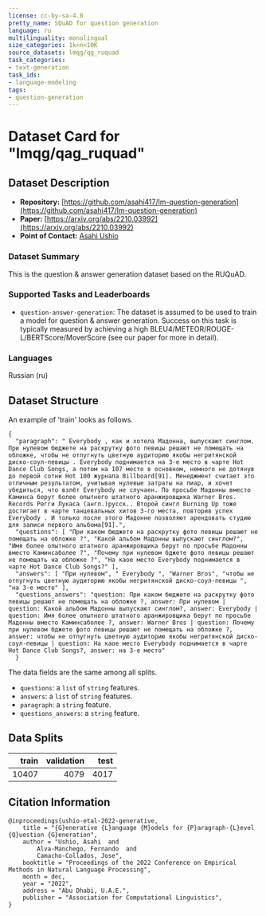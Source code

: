 ```yaml
---
license: cc-by-sa-4.0
pretty_name: SQuAD for question generation
language: ru
multilinguality: monolingual
size_categories: 1k<n<10K
source_datasets: lmqg/qg_ruquad
task_categories:
- text-generation
task_ids:
- language-modeling
tags:
- question-generation
---
```


# Dataset Card for "lmqg/qag_ruquad"


## Dataset Description
- **Repository:** [https://github.com/asahi417/lm-question-generation](https://github.com/asahi417/lm-question-generation)
- **Paper:** [https://arxiv.org/abs/2210.03992](https://arxiv.org/abs/2210.03992)
- **Point of Contact:** [Asahi Ushio](http://asahiushio.com/)

### Dataset Summary
This is the question & answer generation dataset based on the RUQuAD.

### Supported Tasks and Leaderboards
* `question-answer-generation`: The dataset is assumed to be used to train a model for question & answer generation.
  Success on this task is typically measured by achieving a high BLEU4/METEOR/ROUGE-L/BERTScore/MoverScore (see our paper for more in detail).

### Languages
Russian (ru)

## Dataset Structure
An example of 'train' looks as follows.
```
{
  "paragraph": " Everybody , как и хотела Мадонна, выпускают синглом. При нулевом бюджете на раскрутку фото певицы решают не помещать на обложке, чтобы не отпугнуть цветную аудиторию якобы негритянской диско-соул-певицы . Everybody поднимается на 3-е место в чарте Hot Dance Club Songs, а потом на 107 место в основном, немного не дотянув до первой сотни Hot 100 журнала Billboard[91]. Менеджмент считает это отличным результатом, учитывая нулевые затраты на пиар, и хочет убедиться, что взлёт Everybody не случаен. По просьбе Мадонны вместо Каминса берут более опытного штатного аранжировщика Warner Bros. Records Регги Лукаса (англ.)русск.. Второй сингл Burning Up тоже достигает в чарте танцевальных хитов 3-го места, повторив успех Everybody . И только после этого Мадонне позволяют арендовать студию для записи первого альбома[91].",
  "questions": [ "При каком бюджете на раскрутку фото певицы решают не помещать на обложке ?", "Какой альбом Мадонны выпускают синглом?", "Имя более опытного штатного аранжировщика берут по просьбе Мадонны вместо Каминсаболее ?", "Почему при нулевом бджете фото певицы решают не помещать на обложке ?", "На каое место Everybody поднимается в чарте Hot Dance Club Songs?" ],
  "answers": [ "При нулевом", " Everybody ", "Warner Bros", "чтобы не отпугнуть цветную аудиторию якобы негритянской диско-соул-певицы ", "на 3-е место" ],
  "questions_answers": "question: При каком бюджете на раскрутку фото певицы решают не помещать на обложке ?, answer: При нулевом | question: Какой альбом Мадонны выпускают синглом?, answer: Everybody | question: Имя более опытного штатного аранжировщика берут по просьбе Мадонны вместо Каминсаболее ?, answer: Warner Bros | question: Почему при нулевом бджете фото певицы решают не помещать на обложке ?, answer: чтобы не отпугнуть цветную аудиторию якобы негритянской диско-соул-певицы | question: На каое место Everybody поднимается в чарте Hot Dance Club Songs?, answer: на 3-е место"
  }
```
The data fields are the same among all splits.
- `questions`: a `list` of `string` features. 
- `answers`: a `list` of `string` features.
- `paragraph`: a `string` feature.
- `questions_answers`: a `string` feature.

## Data Splits

|train|validation|test |
|----:|---------:|----:|
|10407|     4079 | 4017|


## Citation Information

```
@inproceedings{ushio-etal-2022-generative,
    title = "{G}enerative {L}anguage {M}odels for {P}aragraph-{L}evel {Q}uestion {G}eneration",
    author = "Ushio, Asahi  and
        Alva-Manchego, Fernando  and
        Camacho-Collados, Jose",
    booktitle = "Proceedings of the 2022 Conference on Empirical Methods in Natural Language Processing",
    month = dec,
    year = "2022",
    address = "Abu Dhabi, U.A.E.",
    publisher = "Association for Computational Linguistics",
}
```
